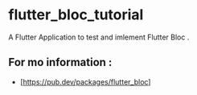 # flutter_bloc_tutorial

A Flutter Application to test and imlement Flutter Bloc .

## For mo information : 
- [https://pub.dev/packages/flutter_bloc]
